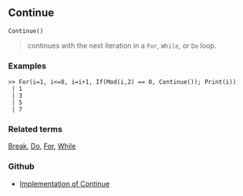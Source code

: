 ## Continue

```
Continue()
```

> continues with the next iteration in a `For`, `While`, or `Do` loop.

### Examples

``` 
>> For(i=1, i<=8, i=i+1, If(Mod(i,2) == 0, Continue()); Print(i))
 | 1
 | 3
 | 5
 | 7
```
 
### Related terms 
[Break](Break.md), [Do](Do.md), [For](For.md), [While](While.md) 


### Github

* [Implementation of Continue](https://github.com/axkr/symja_android_library/blob/master/symja_android_library/matheclipse-core/src/main/java/org/matheclipse/core/builtin/Programming.java#L545) 
